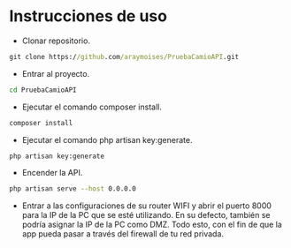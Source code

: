 # Instrucciones de uso

- Clonar repositorio.
```cmd
git clone https://github.com/araymoises/PruebaCamioAPI.git
```

- Entrar al proyecto.
```cmd
cd PruebaCamioAPI
```

- Ejecutar el comando composer install.
```bash
composer install
```

- Ejecutar el comando php artisan key:generate.
```bash
php artisan key:generate
```

- Encender la API.
```bash
php artisan serve --host 0.0.0.0
```

- Entrar a las configuraciones de su router WIFI y abrir el puerto 8000 para la IP de la PC que se esté utilizando. En su defecto, también se podría asignar la IP de la PC como DMZ. Todo esto, con el fin de que la app pueda pasar a través del firewall de tu red privada.
